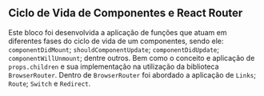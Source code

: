 ## Ciclo de Vida de Componentes e React Router

Este bloco foi desenvolvida a aplicação de funções que atuam em diferentes fases do ciclo de vida de um componentes, sendo ele: `componentDidMount`; `shouldComponentUpdate`; `componentDidUpdate`; `componentWillUnmount`; dentre outros. Bem como o conceito e aplicação de `props.children` e sua implementação na utilização da biblioteca `BrowserRouter`. Dentro de `BrowserRouter` foi abordado a aplicação de `Links`; `Route`; `Switch` e `Redirect`.


